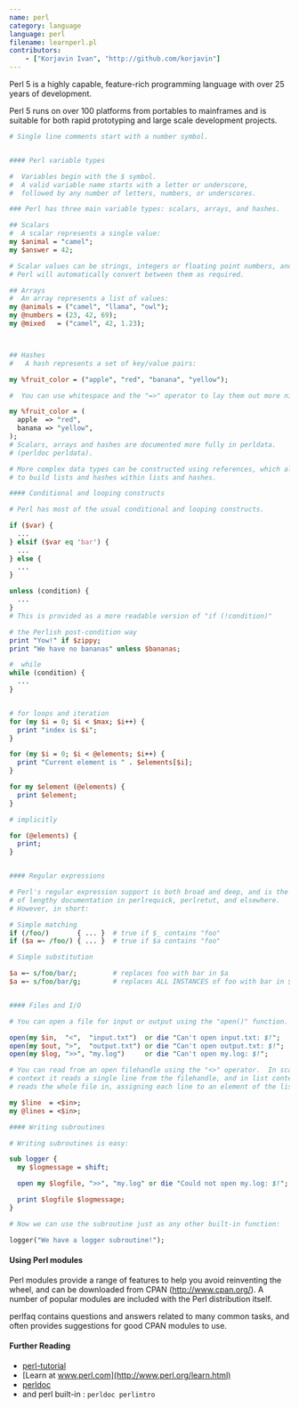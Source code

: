 ```yaml
---
name: perl
category: language
language: perl
filename: learnperl.pl
contributors:
    - ["Korjavin Ivan", "http://github.com/korjavin"]
---
```


Perl 5 is a highly capable, feature-rich programming language with over 25 years of development.

Perl 5 runs on over 100 platforms from portables to mainframes and is suitable for both rapid prototyping and large scale development projects.

```perl
# Single line comments start with a number symbol.


#### Perl variable types

#  Variables begin with the $ symbol.
#  A valid variable name starts with a letter or underscore,
#  followed by any number of letters, numbers, or underscores.

### Perl has three main variable types: scalars, arrays, and hashes.

## Scalars
#  A scalar represents a single value:
my $animal = "camel";
my $answer = 42;

# Scalar values can be strings, integers or floating point numbers, and
# Perl will automatically convert between them as required.

## Arrays
#  An array represents a list of values:
my @animals = ("camel", "llama", "owl");
my @numbers = (23, 42, 69);
my @mixed   = ("camel", 42, 1.23);



## Hashes
#   A hash represents a set of key/value pairs:

my %fruit_color = ("apple", "red", "banana", "yellow");

#  You can use whitespace and the "=>" operator to lay them out more nicely:

my %fruit_color = (
  apple  => "red",
  banana => "yellow",
);
# Scalars, arrays and hashes are documented more fully in perldata.
# (perldoc perldata).

# More complex data types can be constructed using references, which allow you
# to build lists and hashes within lists and hashes.

#### Conditional and looping constructs

# Perl has most of the usual conditional and looping constructs.

if ($var) {
  ...
} elsif ($var eq 'bar') {
  ...
} else {
  ...
}

unless (condition) {
  ...
}
# This is provided as a more readable version of "if (!condition)"

# the Perlish post-condition way
print "Yow!" if $zippy;
print "We have no bananas" unless $bananas;

#  while
while (condition) {
  ...
}


# for loops and iteration
for (my $i = 0; $i < $max; $i++) {
  print "index is $i";
}

for (my $i = 0; $i < @elements; $i++) {
  print "Current element is " . $elements[$i];
}

for my $element (@elements) {
  print $element;
}

# implicitly

for (@elements) {
  print;
}


#### Regular expressions

# Perl's regular expression support is both broad and deep, and is the subject
# of lengthy documentation in perlrequick, perlretut, and elsewhere.
# However, in short:

# Simple matching
if (/foo/)       { ... }  # true if $_ contains "foo"
if ($a =~ /foo/) { ... }  # true if $a contains "foo"

# Simple substitution

$a =~ s/foo/bar/;         # replaces foo with bar in $a
$a =~ s/foo/bar/g;        # replaces ALL INSTANCES of foo with bar in $a


#### Files and I/O

# You can open a file for input or output using the "open()" function.

open(my $in,  "<",  "input.txt")  or die "Can't open input.txt: $!";
open(my $out, ">",  "output.txt") or die "Can't open output.txt: $!";
open(my $log, ">>", "my.log")     or die "Can't open my.log: $!";

# You can read from an open filehandle using the "<>" operator.  In scalar
# context it reads a single line from the filehandle, and in list context it
# reads the whole file in, assigning each line to an element of the list:

my $line  = <$in>;
my @lines = <$in>;

#### Writing subroutines

# Writing subroutines is easy:

sub logger {
  my $logmessage = shift;

  open my $logfile, ">>", "my.log" or die "Could not open my.log: $!";

  print $logfile $logmessage;
}

# Now we can use the subroutine just as any other built-in function:

logger("We have a logger subroutine!");
```

#### Using Perl modules

Perl modules provide a range of features to help you avoid reinventing the wheel, and can be downloaded from CPAN (http://www.cpan.org/).  A number of popular modules are included with the Perl distribution itself.

perlfaq contains questions and answers related to many common tasks, and often provides suggestions for good CPAN modules to use.

#### Further Reading

 - [perl-tutorial](http://perl-tutorial.org/)
 - [Learn at www.perl.com](http://www.perl.org/learn.html)
 - [perldoc](http://perldoc.perl.org/)
 - and perl built-in : `perldoc perlintro`
